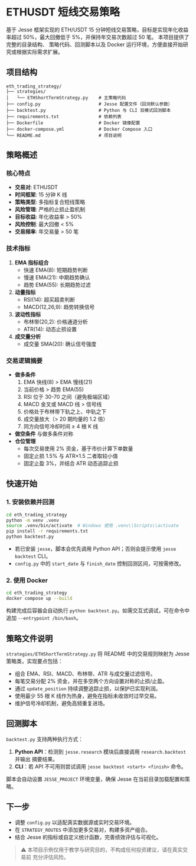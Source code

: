 # ETHUSDT 短线交易策略

基于 Jesse 框架实现的 ETH/USDT 15 分钟短线交易策略，目标是实现年化收益率超过 50%，最大回撤低于 5%，并保持年交易次数超过 50 笔。
本项目提供了完整的目录结构、
策略代码、回测脚本以及 Docker 运行环境，方便直接开始研究或根据实际需求扩展。

## 项目结构

```
eth_trading_strategy/
├── strategies/
│   └── ETHShortTermStrategy.py    # 主策略代码
├── config.py                      # Jesse 配置文件（回测默认参数）
├── backtest.py                    # Python 与 CLI 双模式回测脚本
├── requirements.txt               # 依赖列表
├── Dockerfile                     # Docker 镜像配置
├── docker-compose.yml             # Docker Compose 入口
└── README.md                      # 项目说明
```

## 策略概述

### 核心特点
- **交易对**: ETHUSDT
- **时间框架**: 15 分钟 K 线
- **策略类型**: 多指标复合短线策略
- **风险管理**: 严格的止损止盈机制
- **目标收益**: 年化收益率 > 50%
- **风险控制**: 最大回撤 < 5%
- **交易频率**: 年交易量 > 50 笔

### 技术指标
1. **EMA 指标组合**
   - 快速 EMA(8): 短期趋势判断
   - 慢速 EMA(21): 中期趋势确认
   - 趋势 EMA(55): 长期趋势过滤
2. **动量指标**
   - RSI(14): 超买超卖判断
   - MACD(12,26,9): 趋势转换信号
3. **波动性指标**
   - 布林带(20,2): 价格通道分析
   - ATR(14): 动态止损设置
4. **成交量分析**
   - 成交量 SMA(20): 确认信号强度

### 交易逻辑摘要
- **做多条件**
  1. EMA 快线(8) > EMA 慢线(21)
  2. 当前价格 > 趋势 EMA(55)
  3. RSI 位于 30-70 之间（避免极端区域）
  4. MACD 金叉或 MACD 线 > 信号线
  5. 价格处于布林带下轨之上、中轨之下
  6. 成交量放大（> 20 期均量的 1.2 倍）
  7. 同方向信号冷却时间 ≥ 4 根 K 线
- **做空条件** 与做多条件对称
- **仓位管理**
  - 每次交易使用 2% 资金，基于市价计算下单数量
  - 固定止损 1.5% 与 ATR×1.5 二者取较小值
  - 固定止盈 3%，并结合 ATR 动态追踪止损

## 快速开始

### 1. 安装依赖并回测
```bash
cd eth_trading_strategy
python -m venv .venv
source .venv/bin/activate  # Windows 使用 .venv\\Scripts\\activate
pip install -r requirements.txt
python backtest.py
```
- 若已安装 `jesse`，脚本会优先调用 Python API；否则会提示使用 `jesse backtest` CLI。
- `config.py` 中的 `start_date` 与 `finish_date` 控制回测区间，可按需修改。

### 2. 使用 Docker
```bash
cd eth_trading_strategy
docker compose up --build
```
构建完成后容器会自动执行 `python backtest.py`。如需交互式调试，可在命令中追加
`--entrypoint /bin/bash`。

## 策略文件说明

`strategies/ETHShortTermStrategy.py` 将 README 中的交易规则映射为 Jesse
策略类，实现要点包括：

- 组合 EMA、RSI、MACD、布林带、ATR 与成交量过滤信号。
- 每笔交易分配 2% 资金，并在多空两个方向设置对称的止损/止盈。
- 通过 `update_position` 持续调整追踪止损，以保护已实现利润。
- 使用最少 55 根 K 线作为热身，避免在指标未收敛时过早交易。
- 维护信号冷却机制，避免高频重复进场。

## 回测脚本

`backtest.py` 支持两种执行方式：

1. **Python API**：检测到 `jesse.research` 模块后直接调用 `research.backtest` 并输出
   摘要结果。
2. **CLI**：若 API 不可用则尝试调用 `jesse backtest <start> <finish>` 命令。

脚本会自动设置 `JESSE_PROJECT` 环境变量，确保 Jesse 在当前目录加载配置和策略。

## 下一步

- 调整 `config.py` 以适配真实数据源或实时交易环境。
- 在 `STRATEGY_ROUTES` 中添加更多交易对，构建多资产组合。
- 结合 Jesse 的指标或自定义统计函数，完善绩效评估与可视化。

> ⚠️ 本项目示例仅用于教学与研究目的，不构成任何投资建议，请在真实交易前
> 充分评估风险。
